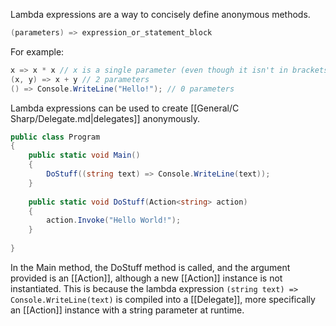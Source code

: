Lambda expressions are a way to concisely define anonymous methods.
```C#
(parameters) => expression_or_statement_block
```
For example:
```C#
x => x * x // x is a single parameter (even though it isn't in brackets)
(x, y) => x + y // 2 parameters
() => Console.WriteLine("Hello!"); // 0 parameters
```
Lambda expressions can be used to create [[General/C Sharp/Delegate.md|delegates]] anonymously.
```C#
public class Program
{
	public static void Main()
	{
		DoStuff((string text) => Console.WriteLine(text));
	}
	
	public static void DoStuff(Action<string> action)
	{
		action.Invoke("Hello World!");
	}
	
}
```
In the Main method, the DoStuff method is called, and the argument provided is an [[Action]], although a new [[Action]] instance is not instantiated. This is because the lambda expression `(string text) => Console.WriteLine(text)` is compiled into a [[Delegate]], more specifically an [[Action]] instance with a string parameter at runtime. 